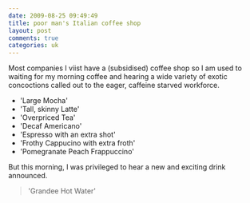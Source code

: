 ```yaml
---
date: 2009-08-25 09:49:49
title: poor man's Italian coffee shop
layout: post
comments: true
categories: uk
---
```

Most companies I viist have a (subsidised) coffee shop so I am used to
waiting for my morning coffee and hearing a wide variety of exotic
concoctions called out to the eager, caffeine starved workforce.

- 'Large Mocha'
- 'Tall, skinny Latte'
- 'Overpriced Tea'
- 'Decaf Americano'
- 'Espresso with an extra shot'
- 'Frothy Cappucino with extra froth'
- 'Pomegranate Peach Frappuccino'

But this morning, I was privileged to hear a new and exciting drink
announced.

> 'Grandee Hot Water'
